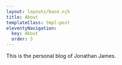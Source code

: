 ```yaml
---
layout: layouts/base.njk
title: About
templateClass: tmpl-post
eleventyNavigation:
  key: About
  order: 3
---
```


This is the personal blog of Jonathan James. 

